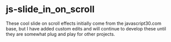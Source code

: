 # js-slide_in_on_scroll

These cool slide on scroll effects initially come from the javascript30.com base, but I have added custom edits and will continue to develop these until they are somewhat plug and play for other projects.
